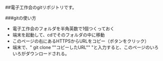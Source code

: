 ##電子工作会のgitリポジトリです。

###gitの使い方
* 電子工作会のフォルダを半角英数で1個つくっておく
* 端末を起動して、cdでそのフォルダの中に移動
* このページの右にあるHTTPSからURLをコピー（ボタンをクリック）
* 端末で、" git clone ""コピーしたURL"" "と入力すると、このページのいろいろがダウンロードされる。


